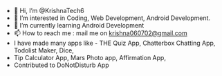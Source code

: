 - 👋 Hi, I’m @KrishnaTech6
- 👀 I’m interested in Coding, Web Development, Android Development. 
- 🌱 I’m currently learning Android Development
- 📫 How to reach me : mail me on krishna060702@gmail.com
- I have made many apps like - THE Quiz App, Chatterbox Chatting App, Todolist Maker, Dice, 
- Tip Calculator App, Mars Photo app, Affirmation App, 
- Contributed to DoNotDisturb App

<!---
KrishnaTech6/KrishnaTech6 is a ✨ special ✨ repository because its `README.md` (this file) appears on your GitHub profile.
You can click the Preview link to take a look at your changes.
--->
